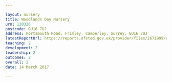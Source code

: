 ```yaml
---

layout: nursery
title: Woodlands Day Nursery
urn: 120326
postcode: GU16 7UJ
address: Portsmouth Road, Frimley, Camberley, Surrey, GU16 7UJ
latestReportUrl: https://reports.ofsted.gov.uk/provider/files/2671999/urn/120326.pdf
teaching: 2
development: 2
leadership: 2
outcomes: 2
overall: 2
date: 14 March 2017

---
```

